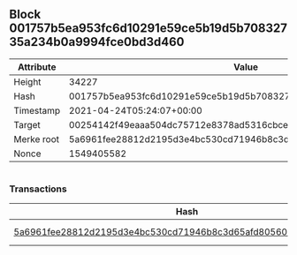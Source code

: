 ## Block 001757b5ea953fc6d10291e59ce5b19d5b70832735a234b0a9994fce0bd3d460

Attribute | Value
--- | ---
Height | 34227
Hash | 001757b5ea953fc6d10291e59ce5b19d5b70832735a234b0a9994fce0bd3d460
Timestamp | 2021-04-24T05:24:07+00:00
Target | 00254142f49eaaa504dc75712e8378ad5316cbcead634704b3734b6271167cc4
Merke root | 5a6961fee28812d2195d3e4bc530cd71946b8c3d65afd805605fdd76f9da1b59
Nonce | 1549405582

```

```

### Transactions

Hash | Amount
--- | ---
[5a6961fee28812d2195d3e4bc530cd71946b8c3d65afd805605fdd76f9da1b59](5a6961fee28812d2195d3e4bc530cd71946b8c3d65afd805605fdd76f9da1b59.md) | 10.00000000 SKEPTI 
